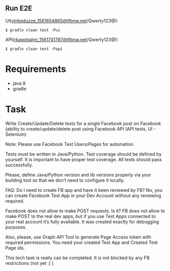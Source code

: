 Run E2E
--------------------
UI(ytrbqduzze_1561654865@tfbnw.net/Qwerty123@):

    $ gradle clean test -Pui
    
API(rkagobajmj_1561741787@tfbnw.net/Qwerty123@): 

    $ gradle clean test -Papi
    

# Requirements

- java 8
- gradle

# Task
Write Create/Update/Delete tests for a single Facebook post on Facebook (ability to create/update/delete post using Facebook API (API tests, UI - Selenium)

Note: Please use Facebook Test Users/Pages for automation.

Tests must be written in Java/Python. Test coverage should be defined by yourself. It is important to have proper test coverage. All tests should pass successfully.

Please, define Java/Python version and lib versions properly via your building tool so that we don’t need to configure it locally.

FAQ:
Do I need to create FB app and have it been reviewed by FB?
No, you can create Facebook Test App in your Dev Account without any reviewing required.

Facebook does not allow to make POST requests. Is it?
FB does not allow to make POST to the real dev apps, but if you use Test Apps connected to your real account it’s fully available. It was created exactly for debugging purposes.

Also, please, use Graph API Tool to generate Page Access token with required permissions. You need your created Test App and Created Test Page ids. 

This tech task is really can be completed. It is not blocked by any FB restrictions (not yet :) )
